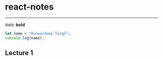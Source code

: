 # react-notes
---
_italic_
**bold**
```javascript
let name = "Kunwardeep Singh";
console.log(name);

```
## Lecture 1
